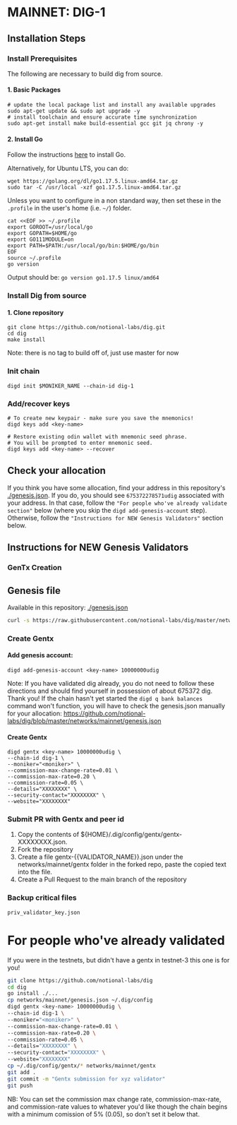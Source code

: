 # MAINNET: DIG-1

## Installation Steps

### Install Prerequisites 

The following are necessary to build dig from source. 

#### 1. Basic Packages
```bash:
# update the local package list and install any available upgrades 
sudo apt-get update && sudo apt upgrade -y 
# install toolchain and ensure accurate time synchronization 
sudo apt-get install make build-essential gcc git jq chrony -y
```

#### 2. Install Go
Follow the instructions [here](https://golang.org/doc/install) to install Go.

Alternatively, for Ubuntu LTS, you can do:
```bash:
wget https://golang.org/dl/go1.17.5.linux-amd64.tar.gz
sudo tar -C /usr/local -xzf go1.17.5.linux-amd64.tar.gz
```

Unless you want to configure in a non standard way, then set these in the `.profile` in the user's home (i.e. `~/`) folder.

```bash:
cat <<EOF >> ~/.profile
export GOROOT=/usr/local/go
export GOPATH=$HOME/go
export GO111MODULE=on
export PATH=$PATH:/usr/local/go/bin:$HOME/go/bin
EOF
source ~/.profile
go version
```
Output should be: `go version go1.17.5 linux/amd64`

### Install Dig from source

#### 1. Clone repository
```bash:
git clone https://github.com/notional-labs/dig.git
cd dig
make install
```
Note: there is no tag to build off of, just use master for now

### Init chain
```bash:
digd init $MONIKER_NAME --chain-id dig-1
```

### Add/recover keys
```bash:
# To create new keypair - make sure you save the mnemonics!
digd keys add <key-name> 

# Restore existing odin wallet with mnemonic seed phrase. 
# You will be prompted to enter mnemonic seed. 
digd keys add <key-name> --recover
```

## Check your allocation
If you think you have some allocation, find your address in this repository's [./genesis.json](./genesis.json). If you do, you should see `675372278571udig` associated with your address. In that case, follow the `"For people who've already validate section"` below (where you skip the `digd add-genesis-account` step). Otherwise, follow the `"Instructions for NEW Genesis Validators"` section below.

## Instructions for NEW Genesis Validators

### GenTx Creation

## Genesis file
Available in this repository: [./genesis.json](./genesis.json)

```bash
curl -s https://raw.githubusercontent.com/notional-labs/dig/master/networks/mainnets/dig-1/genesis.json > ~/.dig/config/genesis.json
```

### Create Gentx

#### Add genesis account:
```
digd add-genesis-account <key-name> 10000000udig
```
Note: If you have validated dig already, you do not need to follow these directions and should find yourself in possession of about 675372 dig.  Thank you!
If the chain hasn't yet started the `digd q bank balances` command won't function, you will have to check the genesis.json manually for your allocation:
https://github.com/notional-labs/dig/blob/master/networks/mainnet/genesis.json

#### Create Gentx
```
digd gentx <key-name> 10000000udig \
--chain-id dig-1 \
--moniker="<moniker>" \
--commission-max-change-rate=0.01 \
--commission-max-rate=0.20 \
--commission-rate=0.05 \
--details="XXXXXXXX" \
--security-contact="XXXXXXXX" \
--website="XXXXXXXX"
```

### Submit PR with Gentx and peer id
1. Copy the contents of ${HOME}/.dig/config/gentx/gentx-XXXXXXXX.json.
2. Fork the repository
3. Create a file gentx-{{VALIDATOR_NAME}}.json under the networks/mainnet/gentx folder in the forked repo, paste the copied text into the file.
4. Create a Pull Request to the main branch of the repository


### Backup critical files
```bash:
priv_validator_key.json
```


# For people who've already validated
If you were in the testnets, but didn't have a gentx in testnet-3 this one is for you!


```bash
git clone https://github.com/notional-labs/dig
cd dig
go install ./...
cp networks/mainnet/genesis.json ~/.dig/config
digd gentx <key-name> 10000000udig \
--chain-id dig-1 \
--moniker="<moniker>" \
--commission-max-change-rate=0.01 \
--commission-max-rate=0.20 \
--commission-rate=0.05 \
--details="XXXXXXXX" \
--security-contact="XXXXXXXX" \
--website="XXXXXXXX"
cp ~/.dig/config/gentx/* networks/mainnet/gentx
git add .
git commit -m "Gentx submission for xyz validator"
git push
```

NB: You can set the commission max change rate, commission-max-rate, and commission-rate values to whatever you'd like though the chain begins with a minimum comission of 5% (0.05), so don't set it below that.


